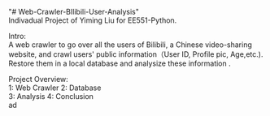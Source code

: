"# Web-Crawler-BIlibili-User-Analysis"  
Indivadual Project of Yiming Liu for EE551-Python.

Intro:<br>
A web crawler to go over all the users of Bilibili, a Chinese video-sharing website, and crawl users' public information（User ID, Profile pic, Age,etc.). Restore them in a local database and analysize these information .

Project Overview:<br>
1: Web Crawler
2: Database 	
3: Analysis
4: Conclusion  
  ad
